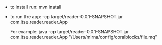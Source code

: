 
- to install run: mvn install
- to run the app: -cp target/reader-0.0.1-SNAPSHOT.jar com.ltse.reader.reader.App <filePath>

  For example: java -cp target/reader-0.0.1-SNAPSHOT.jar com.ltse.reader.reader.App "/Users/mirna/config/coralblocks/file.mq"


